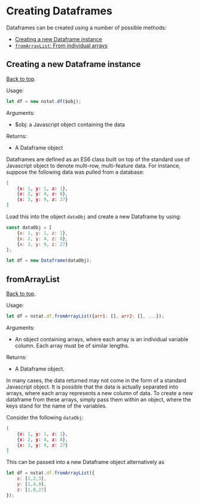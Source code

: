 # Creating Dataframes

Dataframes can be created using a number of possible methods:

- [Creating a new Dataframe instance](#creating-a-new-dataframe-instance)
- [`fromArrayList`: From individual arrays](#fromarraylist)

## Creating a new Dataframe instance
[Back to top](#creating-dataframes).

Usage:

```javascript
let df = new nstat.df($obj);
```

Arguments:
- $obj: a Javascript object containing the data

Returns:
- A Dataframe object

Dataframes are defined as an ES6 class built on top of the standard use of Javascript object to denote multi-row, multi-feature data. For instance, suppose the following data was pulled from a database:

```json
[
    {x: 1, y: 1, z: 1},
    {x: 2, y: 4, z: 8},
    {x: 3, y: 9, z: 27}
]
```

Load this into the object `dataObj` and create a new Dataframe by using:

```javascript
const dataObj = [
    {x: 1, y: 1, z: 1},
    {x: 2, y: 4, z: 8},
    {x: 3, y: 9, z: 27}
];

let df = new Dataframe(dataObj);
```

## fromArrayList
[Back to top](#creating-dataframes).

Usage:

```javascript
let df = nstat.df.fromArrayList({arr1: [], arr2: [], ...});
```

Arguments:
- An object containing arrays, where each array is an individual variable column. Each array must be of similar lengths.

Returns:
- A Dataframe object.

In many cases, the data returned may not come in the form of a standard Javascript object. It is possible that the data is actually separated into arrays, where each array represents a new column of data. To create a new dataframe from these arrays, simply pass them within an object, where the keys stand for the name of the variables.

Consider the following `dataObj`:

```json
[
    {x: 1, y: 1, z: 1},
    {x: 2, y: 4, z: 8},
    {x: 3, y: 9, z: 27}
]
```

This can be passed into a new Dataframe object alternatively as

```javascript
let df = nstat.df.fromArrayList({
    x: [1,2,3],
    y: [1,4,9],
    z: [1,8,27]
});
```